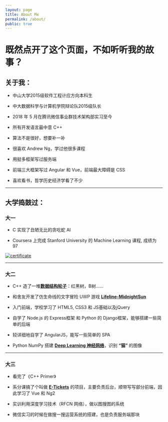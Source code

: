 ```yaml
---
layout: page
title: About Me
permalink: /about/
public: true
---
```


# 既然点开了这个页面，不如听听我的故事？

## 关于我：

* 中山大学2015级软件工程计应方向本科生

* 中大数据科学与计算机学院辩论队2015级队长

* 2018 年 5 月在腾讯微信事业群技术架构部实习至今

* 所有开发语言最中意 C++

* 算法不是很好，想要补一补

* 很喜欢 Andrew Ng，学过他很多课程

* 用挺多框架写过服务端

* 前端三大框架写过 Angular 和 Vue，前端最大障碍是 CSS

* 喜欢看书，哲学历史经济学看了不少


---

## 大学捣鼓过：

### 大一

* C 实现了丑陋无比的贪吃蛇 AI

* Coursera 上完成 Stanford University 的 Machine Learning 课程, 成绩为 97

<a href="https://www.coursera.org/account/accomplishments/certificate/YX8Z8H6BTU7Q" target="_blank">
    <img alt="certificate" src="../images/certificate/ml-certificate.jpg">
</a>


---

### 大二

* C++ 造了一堆[**数据结构轮子**](https://github.com/qyb225/DSA/tree/master/inc)：红黑树，B树……

* 和舍友开发了仿生命线的文字冒险 UWP 游戏 [**Lifeline-MidnightSun**](https://github.com/qyb225/MidnightSun)

* 入门前端，学校学习了 HTML5, CSS3 和 JS基础以及jQuery

* 自学了 Node.js 的 Express框架 和 Python 的 Django框架，能够搭建一些简单的后端

* 较详细地自学了 AngularJS，能写一些简单的 SPA

* Python NumPy 搭建 [**Deep Learning 神经网络**](https://github.com/qyb225/DeepLearning)，识别 **“猫”** 的图像

---

### 大三

* 看完了《C++ Primer》

* 系分课搞了个叫做 [**E-Tickets**](https://github.com/E-Tickets) 的项目，主要负责后台，顺带写写部分前端，因此学习了 Vue 和 Ng2

* 实训利用深度学习技术（RFCN 网络），做以图搜图的系统

* 微信实习的时候在做搜一搜运营系统的搭建，也是负责服务端那块


